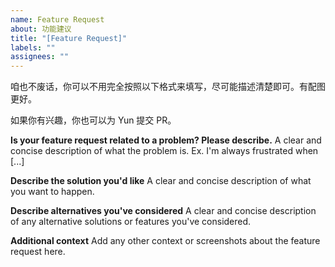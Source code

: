 ```yaml
---
name: Feature Request
about: 功能建议
title: "[Feature Request]"
labels: ""
assignees: ""
---
```


<!-- 请在标题中简要概括。 -->

咱也不废话，你可以不用完全按照以下格式来填写，尽可能描述清楚即可。有配图更好。

如果你有兴趣，你也可以为 Yun 提交 PR。

**Is your feature request related to a problem? Please describe.**
A clear and concise description of what the problem is. Ex. I'm always frustrated when [...]

**Describe the solution you'd like**
A clear and concise description of what you want to happen.

**Describe alternatives you've considered**
A clear and concise description of any alternative solutions or features you've considered.

**Additional context**
Add any other context or screenshots about the feature request here.

